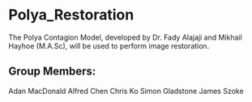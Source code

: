 # Polya_Restoration
The Polya Contagion Model, developed by Dr. Fady Alajaji and Mikhail Hayhoe (M.A.Sc), will be used to perform image restoration.

## Group Members:
Adan MacDonald
Alfred Chen
Chris Ko
Simon Gladstone
James Szoke